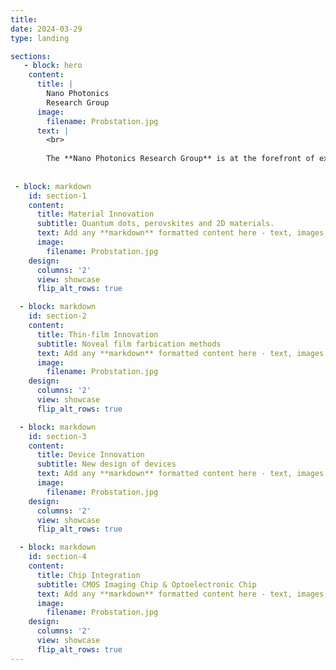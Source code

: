 ```yaml
---
title: 
date: 2024-03-29
type: landing

sections:
   - block: hero
    content:
      title: |
        Nano Photonics
        Research Group
      image:
        filename: Probstation.jpg
      text: |
        <br>
        
        The **Nano Photonics Research Group** is at the forefront of exploring and expanding the boundaries of light manipulation at the nanoscale, integrating disciplines such as optics, photonics, and phononics to address complex, real-world challenges.
 
 
 - block: markdown
    id: section-1
    content:
      title: Material Innovation
      subtitle: Quantum dots, perovskites and 2D materials.
      text: Add any **markdown** formatted content here - text, images, videos, galleries - and even HTML code!
      image:
        filename: Probstation.jpg
    design:
      columns: '2'
      view: showcase
      flip_alt_rows: true

  - block: markdown
    id: section-2
    content:
      title: Thin-film Innovation
      subtitle: Noveal film farbication methods
      text: Add any **markdown** formatted content here - text, images, videos, galleries - and even HTML code!
      image:
        filename: Probstation.jpg
    design:
      columns: '2'
      view: showcase
      flip_alt_rows: true

  - block: markdown
    id: section-3
    content:
      title: Device Innovation
      subtitle: New design of devices
      text: Add any **markdown** formatted content here - text, images, videos, galleries - and even HTML code!
      image:
        filename: Probstation.jpg
    design:
      columns: '2'
      view: showcase
      flip_alt_rows: true

  - block: markdown
    id: section-4
    content:
      title: Chip Integration
      subtitle: CMOS Imaging Chip & Optoelectronic Chip
      text: Add any **markdown** formatted content here - text, images, videos, galleries - and even HTML code!
      image:
        filename: Probstation.jpg
    design:
      columns: '2'
      view: showcase
      flip_alt_rows: true
---
```

